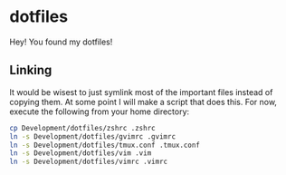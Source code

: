 # dotfiles
Hey! You found my dotfiles!

## Linking
It would be wisest to just symlink most of the important files instead of copying them. At some point I will make a script that does this. For now, execute the following from your home directory:

```bash
cp Development/dotfiles/zshrc .zshrc
ln -s Development/dotfiles/gvimrc .gvimrc
ln -s Development/dotfiles/tmux.conf .tmux.conf
ln -s Development/dotfiles/vim .vim
ln -s Development/dotfiles/vimrc .vimrc
```
